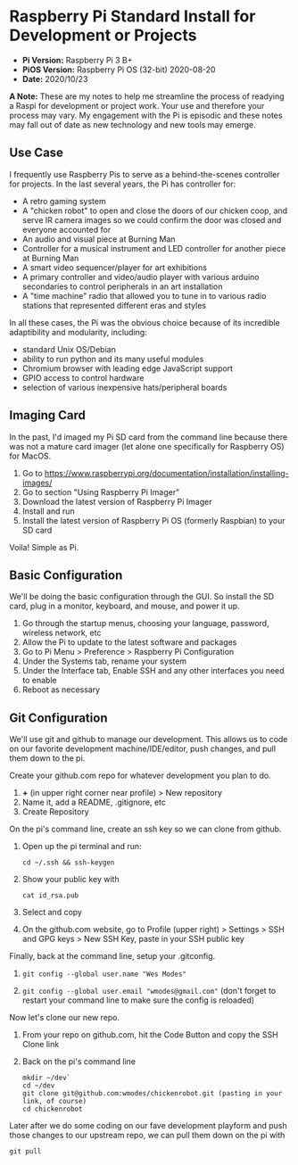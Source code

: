 # Raspberry Pi Standard Install for Development or Projects

* **Pi Version:** Raspberry Pi 3 B+
* **PiOS Version:** Raspberry Pi OS (32-bit) 2020-08-20
* **Date:** 2020/10/23

**A Note:** These are my notes to help me streamline the process of readying a Raspi for development or project work. Your use and therefore your process may vary. My engagement with the Pi is episodic and these notes may fall out of date as new technology and new tools may emerge.

## Use Case

I frequently use Raspberry Pis to serve as a behind-the-scenes controller for projects. In the last several years, the Pi has controller for:

* A retro gaming system
* A "chicken robot" to open and close the doors of our chicken coop, and serve IR camera images so we could confirm the door was closed and everyone accounted for
* An audio and visual piece at Burning Man
* Controller for a musical instrument and LED controller for another piece at Burning Man
* A smart video sequencer/player for art exhibitions
* A primary controller and video/audio player with various arduino secondaries to control peripherals in an art installation
* A "time machine" radio that allowed you to tune in to various radio stations that represented different eras and styles

In all these cases, the Pi was the obvious choice because of its incredible adaptibility and modularity, including:

* standard Unix OS/Debian
* ability to run python and its many useful modules
* Chromium browser with leading edge JavaScript support
* GPIO access to control hardware
* selection of various inexpensive hats/peripheral boards

## Imaging Card

In the past, I'd imaged my Pi SD card from the command line because there was not a mature card imager (let alone one specifically for Raspberry OS) for MacOS.

1. Go to https://www.raspberrypi.org/documentation/installation/installing-images/
2. Go to section "Using Raspberry Pi Imager"
3. Download the latest version of Raspberry Pi Imager
4. Install and run
5. Install the latest version of Raspberry Pi OS (formerly Raspbian) to your SD card

Voila! Simple as Pi.

## Basic Configuration

We'll be doing the basic configuration through the GUI. So install the SD card, plug in a monitor, keyboard, and mouse, and power it up.

1. Go through the startup menus, choosing your language, password, wireless network, etc
1. Allow the Pi to update to the latest software and packages
1. Go to Pi Menu > Preference > Raspberry Pi Configuration
1. Under the Systems tab, rename your system
1. Under the Interface tab, Enable SSH and any other interfaces you need to enable
1. Reboot as necessary

## Git Configuration

We'll use git and github to manage our development. This allows us to code on our favorite development machine/IDE/editor, push changes, and pull them down to the pi. 

Create your github.com repo for whatever development you plan to do.

1. **+** (in upper right corner near profile) > New repository 
1. Name it, add a README, .gitignore, etc 
1. Create Repository

On the pi's command line, create an ssh key so we can clone from github.

1. Open up the pi terminal and run:

    `cd ~/.ssh && ssh-keygen`
    
1. Show your public key with

    `cat id_rsa.pub`
    
1. Select and copy
1. On the github.com website, go to Profile (upper right) > Settings > SSH and GPG keys > New SSH Key, paste in your SSH public key
  
Finally, back at the command line, setup your .gitconfig.

1. `git config --global user.name "Wes Modes"`

1. `git config --global user.email "wmodes@gmail.com"` (don't forget to restart your command line to make sure the config is reloaded)

Now let's clone our new repo.

1. From your repo on github.com, hit the Code Button and copy the SSH Clone link
1. Back on the pi's command line

    ```
    mkdir ~/dev`
    cd ~/dev
    git clone git@github.com:wmodes/chickenrobot.git (pasting in your link, of course)
    cd chickenrobot
    ```

Later after we do some coding on our fave development playform and push those changes to our upstream repo, we can pull them down on the pi with

`git pull`


